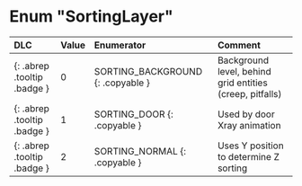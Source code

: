 # Enum "SortingLayer"
|DLC|Value|Enumerator|Comment|
|:--|:--|:--|:--|
|[ ](#){: .abrep .tooltip .badge }|0 |SORTING_BACKGROUND {: .copyable } | Background level, behind grid entities (creep, pitfalls) <br> | 
|[ ](#){: .abrep .tooltip .badge }|1 |SORTING_DOOR {: .copyable } | Used by door Xray animation <br> | 
|[ ](#){: .abrep .tooltip .badge }|2 |SORTING_NORMAL {: .copyable } | Uses Y position to determine Z sorting <br> | 